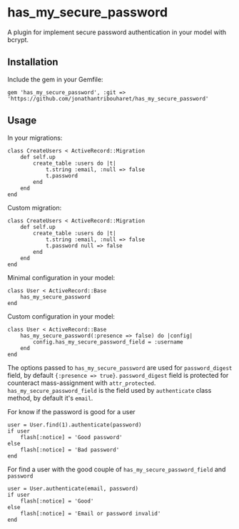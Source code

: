 has_my_secure_password
======================

A plugin for implement secure password authentication in your model with bcrypt.

Installation
------------

Include the gem in your Gemfile:

    gem 'has_my_secure_password', :git => 'https://github.com/jonathantribouharet/has_my_secure_password'


Usage
-----

In your migrations:
	
	class CreateUsers < ActiveRecord::Migration
		def self.up
			create_table :users do |t|
				t.string :email, :null => false
				t.password
			end
		end
	end
	
Custom migration:

	class CreateUsers < ActiveRecord::Migration
		def self.up
			create_table :users do |t|
				t.string :email, :null => false
				t.password null => false
			end
		end
	end

Minimal configuration in your model:
	
	class User < ActiveRecord::Base
		has_my_secure_password
	end

Custom configuration in your model:
	
	class User < ActiveRecord::Base
		has_my_secure_password(:presence => false) do |config|
			config.has_my_secure_password_field = :username
		end
	end

The options passed to `has_my_secure_password` are used for `password_digest` field, by default `{:presence => true}`.
`password_digest` field is protected for counteract mass-assignment with `attr_protected`.
`has_my_secure_password_field` is the field used by `authenticate` class method, by default it's `email`.

For know if the password is good for a user

	user = User.find(1).authenticate(password)
	if user
		flash[:notice] = 'Good password'
	else
		flash[:notice] = 'Bad password'
	end
	
For find a user with the good couple of `has_my_secure_password_field` and `password`

	user = User.authenticate(email, password)
	if user
		flash[:notice] = 'Good'
	else
		flash[:notice] = 'Email or password invalid'
	end
	
